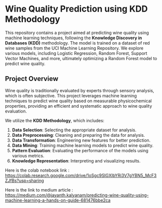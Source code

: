 # Wine Quality Prediction using KDD Methodology

This repository contains a project aimed at predicting wine quality using machine learning techniques, following the **Knowledge Discovery in Databases (KDD)** methodology. The model is trained on a dataset of red wine samples from the UCI Machine Learning Repository. We explore various models, including Logistic Regression, Random Forest, Support Vector Machines, and more, ultimately optimizing a Random Forest model to predict wine quality.

## Project Overview

Wine quality is traditionally evaluated by experts through sensory analysis, which is often subjective. This project leverages machine learning techniques to predict wine quality based on measurable physicochemical properties, providing an efficient and systematic approach to wine quality evaluation.

We utilize the **KDD Methodology**, which includes:

1. **Data Selection**: Selecting the appropriate dataset for analysis.
2. **Data Preprocessing**: Cleaning and preparing the data for analysis.
3. **Data Transformation**: Engineering new features for better prediction.
4. **Data Mining**: Training machine learning models to predict wine quality.
5. **Pattern Evaluation**: Evaluating the performance of the models using various metrics.
6. **Knowledge Representation**: Interpreting and visualizing results.


Here is the colab notebook link : https://colab.research.google.com/drive/1oSgc9SIGXlbYRi3V7gYBN5_McF3ZJfBs?usp=sharing

Here is the link to medium article : https://medium.com/@jayanth.kalyanam/predicting-wine-quality-using-machine-learning-a-hands-on-guide-681476bbe2ca
